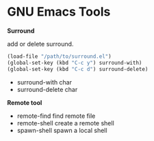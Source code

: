 GNU Emacs Tools
==

**Surround**

add or delete surround.

```lisp
(load-file "/path/to/surround.el")
(global-set-key (kbd "C-c y") surround-with)
(global-set-key (kbd "C-c d") surround-delete)
```

- surround-with char
- surround-delete char


**Remote tool**


- remote-find  find remote file
- remote-shell  create a remote shell
- spawn-shell  spawn a local shell

